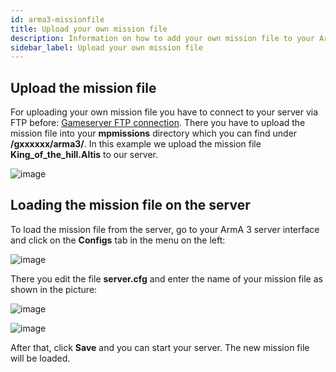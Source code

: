 ```yaml
---
id: arma3-missionfile
title: Upload your own mission file
description: Information on how to add your own mission file to your Arma 3 server from ZAP-Hosting - ZAP-Hosting.com documentation
sidebar_label: Upload your own mission file
---
```



## Upload the mission file

For uploading your own mission file you have to connect to your server via FTP before: [Gameserver FTP connection](gameserver-ftpaccess.md).
There you have to upload the mission file into your **mpmissions** directory which you can find under **/gxxxxxx/arma3/**.
In this example we upload the mission file **King_of_the_hill.Altis** to our server.

![image](https://user-images.githubusercontent.com/26007280/189678011-e09b3415-f6ca-42f5-8329-3481f037174d.png)


## Loading the mission file on the server

To load the mission file from the server, go to your ArmA 3 server interface and click on the **Configs** tab in the menu on the left:

![image](https://user-images.githubusercontent.com/26007280/189678037-dd2ca9f9-6660-4c51-8e24-66605314c732.png)

There you edit the file **server.cfg** and enter the name of your mission file as shown in the picture: 

![image](https://user-images.githubusercontent.com/26007280/189678063-00e696c3-617b-4827-a6ed-347c80e0831c.png)

![image](https://user-images.githubusercontent.com/26007280/189678086-a4191b6a-bbe6-4109-9014-d4c85bc0fd9e.png)

After that, click **Save** and you can start your server. The new mission file will be loaded.
